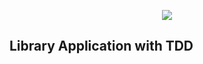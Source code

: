 <p align="center"><img src="https://laravel.com/assets/img/components/logo-laravel.svg"></p>

## Library Application with TDD